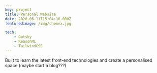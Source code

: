 ```yaml
---
key: project
title: Personal Website 
date: 2020-06-11T15:04:10.000Z
featuredimage: /img/chemex.jpg

tech:
    - Gatsby
    - ReasonML
    - TailwindCSS
---
```


Built to learn the latest front-end technologies and create a personalised space (maybe start a blog???)
